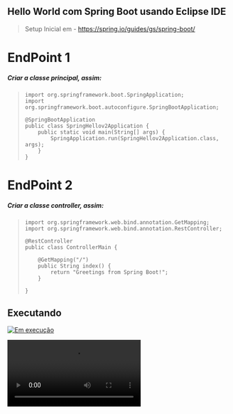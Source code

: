 ## Hello World com Spring Boot usando Eclipse IDE
> Setup Inicial em - https://spring.io/guides/gs/spring-boot/

# EndPoint 1

##### Criar a classe principal, assim:

<blockquote>
	
	import org.springframework.boot.SpringApplication;
	import org.springframework.boot.autoconfigure.SpringBootApplication;
	
	@SpringBootApplication
	public class SpringHellov2Application {
		public static void main(String[] args) {
			SpringApplication.run(SpringHellov2Application.class, args);
		}
	}
</blockquote>

# EndPoint 2

##### Criar a classe controller, assim:

<blockquote>

	import org.springframework.web.bind.annotation.GetMapping;
	import org.springframework.web.bind.annotation.RestController;
	
	@RestController
	public class ControllerMain {
	
		@GetMapping("/")
		public String index() {
			return "Greetings from Spring Boot!";
		}
	
	}
</blockquote>

## Executando 

[![Em execução](https://cdn.discordapp.com/attachments/903344027364118528/903352579768061962/run_2.gif)](https://youtu.be/hv6zJMSlhkY)

![teste](https://cdn.discordapp.com/attachments/903344027364118528/903345358606843915/run-short.mov)

